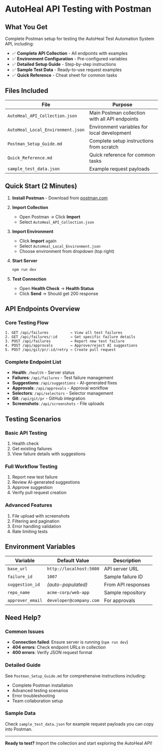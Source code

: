 # AutoHeal API Testing with Postman

## What You Get
Complete Postman setup for testing the AutoHeal Test Automation System API, including:

- ✅ **Complete API Collection** - All endpoints with examples
- ✅ **Environment Configuration** - Pre-configured variables  
- ✅ **Detailed Setup Guide** - Step-by-step instructions
- ✅ **Sample Test Data** - Ready-to-use request examples
- ✅ **Quick Reference** - Cheat sheet for common tasks

## Files Included

| File | Purpose |
|------|---------|
| `AutoHeal_API_Collection.json` | Main Postman collection with all API endpoints |
| `AutoHeal_Local_Environment.json` | Environment variables for local development |
| `Postman_Setup_Guide.md` | Complete setup instructions from scratch |
| `Quick_Reference.md` | Quick reference for common tasks |
| `sample_test_data.json` | Example request payloads |

## Quick Start (2 Minutes)

1. **Install Postman** - Download from [postman.com](https://www.postman.com/downloads/)

2. **Import Collection** 
   - Open Postman → Click **Import**
   - Select `AutoHeal_API_Collection.json`

3. **Import Environment**
   - Click **Import** again  
   - Select `AutoHeal_Local_Environment.json`
   - Choose environment from dropdown (top right)

4. **Start Server**
   ```bash
   npm run dev
   ```

5. **Test Connection**
   - Open **Health Check** → **Health Status**
   - Click **Send** → Should get 200 response

## API Endpoints Overview

### Core Testing Flow
```
1. GET /api/failures          → View all test failures
2. GET /api/failures/:id      → Get specific failure details  
3. POST /api/failures         → Report new test failure
4. POST /api/approvals        → Approve/reject AI suggestions
5. POST /api/git/pr/:id/retry → Create pull request
```

### Complete Endpoint List
- **Health**: `/health` - Server status
- **Failures**: `/api/failures` - Test failure management
- **Suggestions**: `/api/suggestions` - AI-generated fixes
- **Approvals**: `/api/approvals` - Approval workflow
- **Selectors**: `/api/selectors` - Selector management
- **Git**: `/api/git/pr` - GitHub integration
- **Screenshots**: `/api/screenshots` - File uploads

## Testing Scenarios

### Basic API Testing
1. Health check
2. Get existing failures
3. View failure details with suggestions

### Full Workflow Testing
1. Report new test failure
2. Review AI-generated suggestions
3. Approve suggestion
4. Verify pull request creation

### Advanced Features
1. File upload with screenshots
2. Filtering and pagination
3. Error handling validation
4. Rate limiting tests

## Environment Variables

| Variable | Default Value | Description |
|----------|---------------|-------------|
| `base_url` | `http://localhost:5000` | API server URL |
| `failure_id` | `1007` | Sample failure ID |
| `suggestion_id` | _(auto-populated)_ | From API responses |
| `repo_name` | `acme-corp/web-app` | Sample repository |
| `approver_email` | `developer@company.com` | For approvals |

## Need Help?

### Common Issues
- **Connection failed**: Ensure server is running (`npm run dev`)
- **404 errors**: Check endpoint URLs in collection
- **400 errors**: Verify JSON request format

### Detailed Guide
See `Postman_Setup_Guide.md` for comprehensive instructions including:
- Complete Postman installation
- Advanced testing scenarios  
- Error troubleshooting
- Team collaboration setup

### Sample Data
Check `sample_test_data.json` for example request payloads you can copy into Postman.

---

**Ready to test?** Import the collection and start exploring the AutoHeal API!